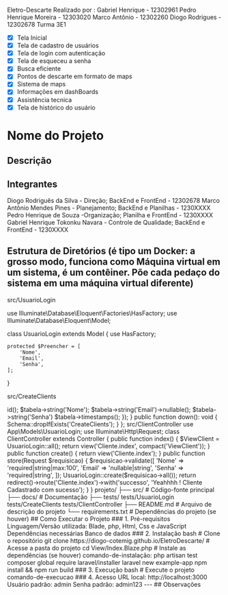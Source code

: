 Eletro-Descarte
Realizado por :
Gabriel Henrique - 12302961
Pedro Henrique Moreira - 12303020
Marco Antônio - 12302260
Diogo Rodrigues - 12302678
Turma 3E1

- [x] Tela Inicial 
- [x] Tela de cadastro de usuários
- [x] Tela de login com autenticação
- [x] Tela de esqueceu a senha
- [x] Busca eficiente
- [x] Pontos de descarte em formato de maps
- [x] Sistema de maps
- [x] Informações em dashBoards
- [x] Assistência tecnica
- [x] Tela de histórico do usuário

# Nome do Projeto
<!-- Eletro-Descarte -->

## Descrição
<!-- Eletro-Descarte é uma empresa com o intuito de combater a poluição da terra devido ao descarte indevido do Lixo eletrônico, nossa empresa acolhe, separa e entrega a matéria prima de volta á empresas que vão reutilizar-las, tudo isso afim de diminuir o consumo excessivo de matéria prima em mineradoras (Ferro, Litio, cobre, ouro) e incentivar ás pessoas a cuidar do futuro da geração, jogando o lixo no local correto -->

## Integrantes
<!-- Liste todos os integrantes do grupo no formato Nome - Matrícula -->
Diogo Rodriguês da Silva - Direção; BackEnd e FrontEnd  - 12302678
Marco Antônio Mendes Pines - Planejamento; BackEnd e Planilhas - 1230XXXX
Pedro Henrique de Souza -Organização; Planilha e FrontEnd - 1230XXXX
Gabriel Henrique Tokonku Navara - Controle de Qualidade; BackEnd e FrontEnd - 1230XXXX

## Estrutura de Diretórios (é tipo um Docker: a grosso modo, funciona como Máquina virtual em um sistema, é um contêiner. Põe cada pedaço do sistema em uma máquina virtual diferente)

<!-- Vamos Criar a Pasta Models, fazer a Model do Cliente-->


src/UsuarioLogin

use Illuminate\Database\Eloquent\Factories\HasFactory;
use Illuminate\Database\Eloquent\Model;

class UsuarioLogin extends Model {
    use HasFactory;

    protected $Preencher = [
        'Nome',
        'Email',
        'Senha',
    ];
}
<!-- Vamos Criar a tabela Criar Cliente-->
src/CreateClients

<?php
use Illuminate\Database\Migrations\Migration;
use Illuminate\Database\Schema\Blueprint;
use Illuminate\Support\Facades\Schema;

return new class extends Migration {
    public function up(): void {
        Schema::create('CreateClients', function (Blueprint $tabela) {
            $tabela->id();
            $tabela->string('Nome');
            $tabela->string('Email')->nullable();
            $tabela->string('Senha')
            $tabela->timestamps();
        });
    }

    public function down(): void {
        Schema::dropIfExists('CreateClients');
    }
};
<!-- Vamos criar a Controller do Cliente-->
src/ClientController


use App\Models\UsuarioLogin;
use Illuminate\Http\Request;

class ClientController extends Controller {
    public function index() {
        $ViewClient = UsuarioLogin::all();
        return view('Cliente.index', compact('ViewClient')); <!--AVISO ! A View cliente(Cliente.index) ainda não foi criada, eu coloquei de exemplo-->
    }


    public function create() {
        return view('Cliente.index');
    }


    public function store(Request $requisicao) {
        $requisicao->validate([
            'Nome' => 'required|string|max:100',
            'Email' => 'nullable|string',
            'Senha' => 'required|string',
        ]);

        UsuarioLogin::create($requisicao->all());

        return redirect()->route('Cliente.index')->with('successo', 'Yeahhhh ! Cliente Cadastrado com sucesso');
    }
}

<!--Fim da Controller do Cliente-->

projeto/
├── src/               # Código-fonte principal
├── docs/              # Documentação
├── tests/
tests/UsuarioLogin
tests/CreateClients
tests/ClientController
├── README.md          # Arquivo de descrição do projeto
└── requirements.txt   # Dependências do projeto (se houver)


## Como Executar o Projeto

### 1. Pré-requisitos
<!-- Liste os requisitos necessários, como linguagens, frameworks, bibliotecas, banco de dados, etc. -->
Linguagem/Versão utilizada: Blade, php, Html, Css e JavaScript
Dependências necessárias
Banco de dados

### 2. Instalação
<!-- Explique como preparar o ambiente -->
bash
# Clone o repositório
git clone https://diogo-cotemig.github.io/EletroDescarte/

# Acesse a pasta do projeto
cd View/Index.Blaze.php

# Instale as dependências (se houver)
comando-de-instalação:
php artisan test
composer global require laravel/installer
laravel new example-app
npm install && npm run build

### 3. Execução
<!-- Explique como rodar o projeto -->
bash
# Execute o projeto
comando-de-execucao


### 4. Acesso
<!-- Informe como acessar a aplicação (por exemplo, URL local ou credenciais de teste) -->
URL local: http://localhost:3000  
Usuário padrão: admin  
Senha padrão: admin123  

---

## Observações
<!-- Coloque aqui informações adicionais, como problemas conhecidos, melhorias futuras ou instruções extras -->

